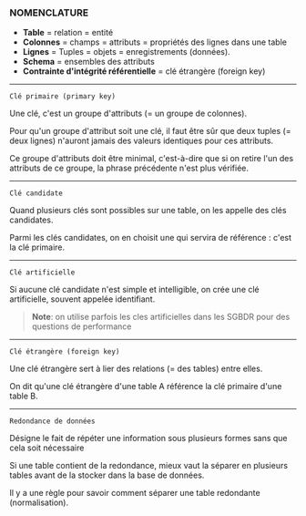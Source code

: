 ### NOMENCLATURE

- **Table** = relation = entité
- **Colonnes** = champs = attributs = propriétés des lignes dans une table 
- **Lignes** = Tuples = objets = enregistrements (données).
- **Schema** = ensembles des attributs
- **Contrainte d'intégrité référentielle** = clé étrangère (foreign key)

---

`Clé primaire (primary key)`

Une clé, c'est un groupe d'attributs (= un groupe de colonnes).

Pour qu'un groupe d'attribut soit une clé, il faut être sûr que deux tuples (= deux lignes) n'auront jamais des valeurs identiques pour ces attributs.

Ce groupe d'attributs doit être minimal, c'est-à-dire que si on retire l'un des attributs de ce groupe, la phrase précédente n'est plus vérifiée.

---

`Clé candidate`

Quand plusieurs clés sont possibles sur une table, on les appelle des clés candidates.

Parmi les clés candidates, on en choisit une qui servira de référence : c'est la clé primaire.

---

`Clé artificielle`

Si aucune clé candidate n'est simple et intelligible, on crée une clé artificielle, souvent appelée identifiant.

>**Note**: on utilise parfois les cles artificielles dans les SGBDR pour des questions de performance

---

`Clé étrangère (foreign key)`

Une clé étrangère sert à lier des relations (= des tables) entre elles.

On dit qu'une clé étrangère d'une table A référence la clé primaire d'une table B.

---

`Redondance de données`

Désigne le fait de répéter une information sous plusieurs formes sans que cela soit nécessaire

Si une table contient de la redondance, mieux vaut la séparer en plusieurs tables avant de la stocker dans la base de données.

Il y a une règle pour savoir comment séparer une table redondante (normalisation).



